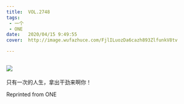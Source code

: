 ```yaml
---
title:	VOL.2748
tags:
 - 一个
 - ONE
date:	2020/04/15 9:49:55
cover:	http://image.wufazhuce.com/FjlILuozDa6cazh893ZlfunkV8tv

---
```

![](http://image.wufazhuce.com/FjlILuozDa6cazh893ZlfunkV8tv)
---

只有一次的人生，拿出干劲来啊你！
 
Reprinted from ONE
